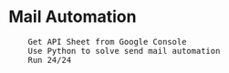 <h1>Mail Automation</h1>
<pre>
    Get API Sheet from Google Console
    Use Python to solve send mail automation
    Run 24/24
</pre>